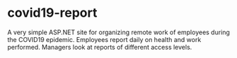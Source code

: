 # covid19-report

A very simple ASP.NET site for organizing remote work of employees during the COVID19 epidemic. Employees report daily on health and work performed. Managers look at reports of different access levels.
